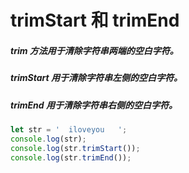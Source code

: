 # trimStart 和 trimEnd

##### trim 方法用于清除字符串两端的空白字符。

##### trimStart 用于清除字符串左侧的空白字符。

##### trimEnd 用于清除字符串右侧的空白字符。

```js
let str = '  iloveyou   ';
console.log(str);
console.log(str.trimStart());
console.log(str.trimEnd());
```

